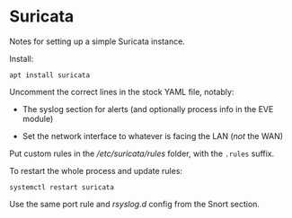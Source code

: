 # Suricata

Notes for setting up a simple Suricata instance.

Install:

    apt install suricata

Uncomment the correct lines in the stock YAML file, notably:

- The syslog section for alerts (and optionally process info in the EVE
  module)

- Set the network interface to whatever is facing the LAN (*not* the 
  WAN)

Put custom rules in the */etc/suricata/rules* folder, with the `.rules`
suffix.

To restart the whole process and update rules:

    systemctl restart suricata

Use the same port rule and *rsyslog.d* config from the Snort section.
